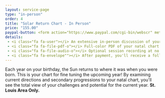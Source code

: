 ```yaml
---
layout: service-page
type: "in-person"
order: 4
title: "Solar Return Chart - In Person"
price: "155.00"
paypal-button: <form action="https://www.paypal.com/cgi-bin/webscr" method="post" target="_top"><input type="hidden" name="cmd" value="_s-xclick"><input type="hidden" name="hosted_button_id" value="M55TYV69VJTVE"><table><tr><td><input type="hidden" name="on0" value="Birth Information">Birth Information</td></tr><tr><td><input type="text" name="os0" maxlength="200"></td></tr></table><input type="image" src="https://www.paypalobjects.com/webstatic/en_US/i/buttons/checkout-logo-medium.png" border="0" name="submit" alt="PayPal - The safer, easier way to pay online!"><img alt="" border="0" src="https://www.paypalobjects.com/en_US/i/scr/pixel.gif" width="1" height="1"></form>
details:
 - <i class="fa fa-user"></i> An extensive in-person discussion of your chart
 - <i class="fa fa-file-pdf-o"></i> Full-color PDF of your natal chart wheel
 - <i class="fa fa-file-audio-o"></i> Optional session recording at no additional cost
 - <i class="fa fa-envelope""></i> After payment, you'll receive a follow-up email for appointment setup.
---
```


Each year on your birthday, the Sun returns to where it was when you were born. This is your chart
for fine tuning the upcoming year! By examining current directions and secondary 
progressions to your natal chart, you'll see the total view of your challenges 
and potential for the current year. __St. Louis Area Only.__
